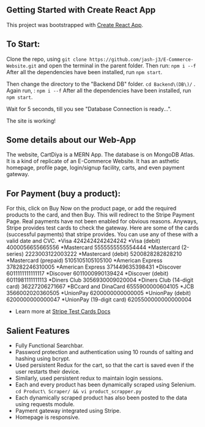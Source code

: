 ## Getting Started with Create React App

This project was bootstrapped with [Create React App](https://github.com/facebook/create-react-app).

## To Start:

Clone the repo, using ```git clone https://github.com/jash-j3/E-Commerce-Website.git``` and open the terminal in the parent folder.
Then run: ```npm i --f```
After all the dependencies have been installed, run ```npm start```.

Then change the directory to the "Backend DB" folder. ```cd Backend\(DB\)/``` .
Again run, : ```npm i --f```
After all the dependencies have been installed, run ```npm start```.


Wait for 5 seconds, till you see "Database Connection is ready...".

The site is working!

## Some details about our Web-App
The website, CartDiya is a MERN App. The database is on MongoDB Atlas. It is a kind of replicate of an E-Commerce Website. It has an asthetic homepage, profile page, login/signup facility, carts, and even payment gateway. 

## For Payment (buy a product):
For this, click on Buy Now on the product page, or add the required products to the card, and then Buy. This will redirect to the Stripe Payment Page.
Real payments have not been enabled for obvious reasons. Anyways, Stripe provides test cards to check the gateway. Here are some of the cards (successful payments) that stripe provides. You can use any of these with a valid date and CVC.
*Visa	4242424242424242
*Visa (debit)	4000056655665556
*Mastercard	5555555555554444
*Mastercard (2-series)	2223003122003222
*Mastercard (debit)	5200828282828210
*Mastercard (prepaid)	5105105105105100
*American Express	378282246310005
*American Express	371449635398431
*Discover	6011111111111117
*Discover	6011000990139424
*Discover (debit)	6011981111111113
*Diners Club	3056930009020004
*Diners Club (14-digit card)	36227206271667
*BCcard and DinaCard	6555900000604105
*JCB	3566002020360505
*UnionPay	6200000000000005
*UnionPay (debit)	6200000000000047
*UnionPay (19-digit card)	6205500000000000004


* Learn more at [Stripe Test Cards Docs](https://stripe.com/docs/testing)


##  Salient Features
* Fully Functional Searchbar.
* Password protection and authentication using 10 rounds of salting and hashing using bcrypt.
* Used persistent Redux for the cart, so that the cart is saved even if the user restarts their device.
* Similarly, used persistent redux to maintain login sessions.
* Each and every product has been dynamically scraped using Selenium. ```cd Product\ Scraper/ && vi product_scrapper.py```
* Each dynamically scraped product has also been posted to the data using requests module.
* Payment gateway integrated using Stripe.
* Homepage is responsive.
  
  
